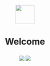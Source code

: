 <p align="center">
  <img src="https://user-images.githubusercontent.com/59677362/129642426-df01c4ae-757a-4793-9759-2e549d4fd115.gif" width=60 />
</p>

# <p align="center">Welcome</p>  

<p align="center">
  <img src="https://user-images.githubusercontent.com/59677362/129642227-108a3c81-2ab4-4a76-a4c1-0f4cc95cfe05.png" />
  <img src="https://user-images.githubusercontent.com/59677362/129633733-03118fbb-8149-486b-ac64-841d041e8f4b.png" />
</p>
